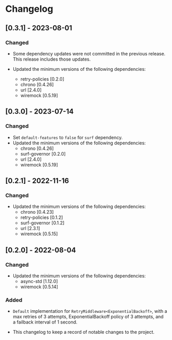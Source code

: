 # Changelog

## [0.3.1] - 2023-08-01

### Changed

- Some dependency updates were not committed in the previous release. This release includes those updates.

- Updated the minimum versions of the following dependencies:
  - retry-policies [0.2.0]
  - chrono [0.4.26]
  - url [2.4.0]
  - wiremock [0.5.19]

## [0.3.0] - 2023-07-14

### Changed

- Set `default-features` to `false` for `surf` dependency.
- Updated the minimum versions of the following dependencies:
  - chrono [0.4.26]
  - surf-governor [0.2.0]
  - url [2.4.0]
  - wiremock [0.5.19]

## [0.2.1] - 2022-11-16

### Changed

- Updated the minimum versions of the following dependencies:
  - chrono [0.4.23]
  - retry-policies [0.1.2]
  - surf-governor [0.1.2]
  - url [2.3.1]
  - wiremock [0.5.15]

## [0.2.0] - 2022-08-04

### Changed

- Updated the minimum versions of the following dependencies:
  - async-std [1.12.0]
  - wiremock [0.5.14]

### Added

- `Default` implementation for `RetryMiddleware<ExponentialBackoff>`, with a max retries of 3 attempts, ExponentialBackoff policy of 3 attempts, and a failback interval of 1 second.

- This changelog to keep a record of notable changes to the project.
